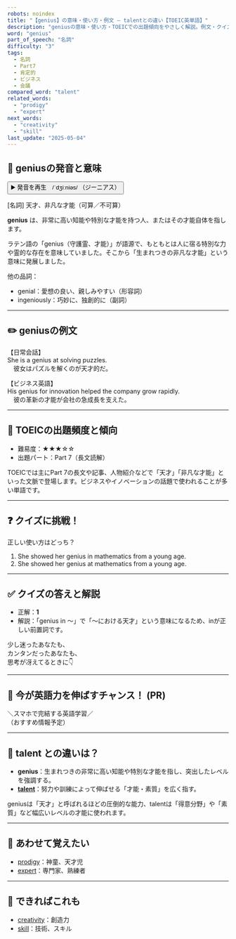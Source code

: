 ```yaml
---
robots: noindex
title: "【genius】の意味・使い方・例文 ― talentとの違い【TOEIC英単語】"
description: "geniusの意味・使い方・TOEICでの出題傾向をやさしく解説。例文・クイズ付きでtalentとの違いもわかりやすく学べます。"
word: "genius"
part_of_speech: "名詞"
difficulty: "3"
tags:
  - 名詞
  - Part7
  - 肯定的
  - ビジネス
  - 会議
compared_word: "talent"
related_words:
  - "prodigy"
  - "expert"
next_words:
  - "creativity"
  - "skill"
last_update: "2025-05-04"
---
```


## 🔰 geniusの発音と意味

<button class="play-audio" onclick="playTTS('genius')">
  <span class="play-audio-main">
    ▶️ 発音を再生　/ˈdʒiːniəs/
  </span>
  <span class="play-audio-sub">
    （ジーニアス）
  </span>
</button>

[名詞] 天才、非凡な才能（可算／不可算）

**genius** は、非常に高い知能や特別な才能を持つ人、またはその才能自体を指します。

ラテン語の「genius（守護霊、才能）」が語源で、もともとは人に宿る特別な力や霊的な存在を意味していました。そこから「生まれつきの非凡な才能」という意味に発展しました。

他の品詞：  
- genial：愛想の良い、親しみやすい（形容詞）
- ingeniously：巧妙に、独創的に（副詞）

---

## ✏️ geniusの例文

【日常会話】  
She is a genius at solving puzzles.  
　彼女はパズルを解くのが天才的だ。

【ビジネス英語】  
His genius for innovation helped the company grow rapidly.  
　彼の革新の才能が会社の急成長を支えた。

---

## 🎯 TOEICの出題頻度と傾向

- 難易度：★★★☆☆
- 出題パート：Part 7（長文読解）

TOEICでは主にPart 7の長文や記事、人物紹介などで「天才」「非凡な才能」といった文脈で登場します。ビジネスやイノベーションの話題で使われることが多い単語です。

---

## ❓ クイズに挑戦！

正しい使い方はどっち？

1. She showed her genius in mathematics from a young age.  
2. She showed her genius at mathematics from a young age.

---

## ✅ クイズの答えと解説

- 正解：**1**
- 解説：「genius in ～」で「～における天才」という意味になるため、inが正しい前置詞です。

少し迷ったあなたも、  
カンタンだったあなたも、  
思考が冴えてるときに👇️

---

## 🚀 今が英語力を伸ばすチャンス！ (PR)

<div class="info-center">
＼スマホで完結する英語学習／<br>  
（おすすめ情報予定）
</div>

---

## 🤔  talent との違いは？

- **genius**：生まれつきの非常に高い知能や特別な才能を指し、突出したレベルを強調する。
- **[talent](/talent)**：努力や訓練によって伸ばせる「才能・素質」を広く指す。

geniusは「天才」と呼ばれるほどの圧倒的な能力、talentは「得意分野」や「素質」など幅広いレベルの才能に使われます。

---

## 🧩 あわせて覚えたい

- [prodigy](/prodigy)：神童、天才児
- [expert](/expert)：専門家、熟練者

---

## 📖 できればこれも

- [creativity](/creativity)：創造力
- [skill](/skill)：技術、スキル

<!-- cvid: aid15_bid47 -->
